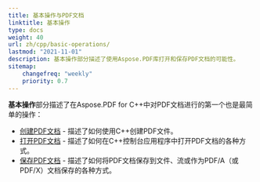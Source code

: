 ```yaml
---
title: 基本操作与PDF文档  
linktitle: 基本操作  
type: docs  
weight: 40  
url: zh/cpp/basic-operations/  
lastmod: "2021-11-01"  
description: 基本操作部分描述了使用Aspose.PDF库打开和保存PDF文档的可能性。  
sitemap:  
    changefreq: "weekly"  
    priority: 0.7  
---
```


**基本操作**部分描述了在Aspose.PDF for C++中对PDF文档进行的第一个也是最简单的操作：

* [创建PDF文档](/pdf/cpp/create-document/) - 描述了如何使用C++创建PDF文件。
* [打开PDF文档](/pdf/cpp/open-pdf-document/) - 描述了如何在C++控制台应用程序中打开PDF文档的各种方式。
* [保存PDF文档](/pdf/cpp/save-pdf-document/) - 描述了如何将PDF文档保存到文件、流或作为PDF/A（或PDF/X）文档保存的各种方式。